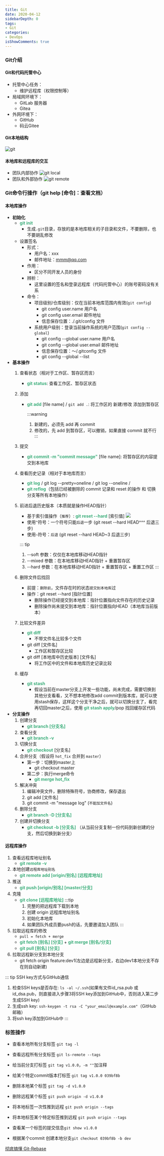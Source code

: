 ```yaml
---
title: Git
date: 2020-04-12
sidebarDepth: 0
tags:
- Git
categories:
- DevOps
isShowComments: true
---
```



### Git介绍
#### Git和代码托管中心
+ 托管中心任务：
  - 维护远程库（权限控制等）
+ 局域网环境下：
  - GitLab 服务器
  - Gitea
+ 外网环境下：
  - GitHub
  - 码云Gitee

#### Git本地结构
![git](/my-vue-press-blog/img/interview/git.jpeg)

#### 本地库和远程库的交互
+ 团队内部协作
![git local](/my-vue-press-blog/img/interview/git_local.jpeg)
+ 团队和外部协作
![git remote](/my-vue-press-blog/img/interview/git_remote.jpeg)

### Git命令行操作（git help [命令]：查看文档）
#### 本地库操作
+ **初始化**
  - <span class="green">git init</span>
      - 生成`.git`目录，存放的是本地库相关的子目录和文件，不要删除，也不要胡乱修改
  - 设置签名
      - 形式：
          - 用户名：xxx
          - 邮件地址：mmm@qq.com
      - 作用：
          - 区分不同开发人员的身份
      - 辨析：
          - 这里设置的签名和登录远程库（代码托管中心）的账号密码没有关系
      - 命令：
          -  项目级别/仓库级别：仅在当前本地库范围内有效(`git config`)
              - git config user.name 用户名
              - git config user.email 邮件地址
              - 信息保存位置：./.git/config 文件
          - 系统用户级别：登录当前操作系统的用户范围(`git config --global`)
              - git config --global user.name 用户名
              - git config --global user.email 邮件地址
              - 信息保存位置：～/.gitconfig 文件
              - git config --global --list
+ **基本操作**
  1. 查看状态（相对于工作区、暂存区而言）
      - <span class="green">git status</span>: 查看工作区、暂存区状态
  2. 添加
      - <span class="green">git add</span> [file name] / `git add .`: 将工作区的 新建/修改 添加到暂存区

        :::warning
        1. 新建的，必须先 add 再 commit
        2. 修改的，先 add 到暂存区，可以撤销，如果直接 commit 就不行
        :::

  3. 提交
      - <span class="green">git commit -m "commit message"</span> [file name]: 将暂存区的内容提交到本地库
  4. 查看历史记录（相对于本地库而言）
      - <span class="green">git log</span> / git log --pretty=oneline / git log --oneline / 
      - <span class="green">git reflog</span>（包括已经被删除的 commit 记录和 reset 的操作 和 切换分支等所有本地操作）
  5. 前进后退历史版本（本质就是操作HEAD指针）
      - 基于索引值操作（`推荐`）: <span class="green">git reset --hard</span> [索引值]
      ![](/my-vue-press-blog/img/interview/git_reset_hard.jpeg)
      - 使用`^`符号：一个符号只能`后退`一步 (git reset --hard HEAD^^^ 后退三步)
      - 使用`~`符号：`后退` (git reset --hard HEAD~3 后退三步)

      ::: tip
        1. --soft 参数：仅仅在本地库移动HEAD指针
        2. --mixed 参数：在本地库移动HEAD指针 + 重置暂存区
        3. --hard 参数：在本地库移动HEAD指针 + 重置暂存区 + 重置工作区
      :::

  6. 删除文件后找回
      - 前提：`删除前`，文件存在时的状态`提交到本地库`过
      - 操作：git reset --hard [指针位置]
          - 删除操作已经提交到本地库：指针位置指向文件存在的历史记录
          - 删除操作尚未提交到本地库：指针位置指向HEAD（本地库当前版本）

  7. 比较文件差异
      - <span class="green">git diff</span>
          - 不带文件名比较多个文件
      - git diff [文件名]
          - 工作区和暂存区比较
      - git diff [本地库中历史版本] [文件名]
          - 将工作区中的文件和本地库历史记录比较
  8. 缓存
      - <span class="green">git stash</span>
          - 假设当前在master分支上开发一些功能，尚未完成，需要切换到其他分支看看，又不想本地修改add commit到版本库，就可以使用stash保存，这样这个分支干净之后，就可以切换分支了，看完再切回master之后，使用 <span class="green">git stash apply</span>/pop 找回缓存区代码
+ **分支操作**
  1. 创建分支
      - <span class="green">git branch [分支名]</span> 
  2. 查看分支
      - <span class="green">git branch -v</span>
  3. 切换分支
      - <span class="green">git checkout</span> [分支名]
  4. 合并分支（假设将 `hot_fix` 合并到 `master`）
      - 第一步：切换到master上
          - git checkout master
      - 第二步：执行merge命令
          - <span class="green">git merge hot_fix</span>
  5. 解决冲突
      1. 编辑冲突文件，删除特殊符号，协商修改，保存退出
      2. git add [文件名]
      3. git commit -m "message log" (`不能加文件名`)
  6. 删除分支
      - <span class="green">git branch -D [分支名]</span>
  7. 创建并切换分支
      - <span class="green">git checkout -b [分支名]</span> （从当前分支复制一份代码到新创建的分支，然后切换到新分支）

#### 远程库操作
  1. 查看远程库地址别名
      - <span class="green">git remote -v</span>
  2. 本地创建`远程库地址别名`
      - <span class="green">git remote add [origin/别名] [远程库地址]</span>
  3. 推送
      - <span class="green">git push [origin/别名] [master/分支]</span>
  4. 克隆
      - <span class="green">git clone [远程库地址]</span>
      :::tip
        1. 完整的把远程库下载到本地
        2. 创建 origin 远程库地址别名
        3. 初始化本地库
        4. 如果团队外成员要push的话，先要邀请加入团队
      :::
  5. 拉取远程库的修改
      - `pull = fetch + merge`
      - <span class="green">git fetch [别名] [分支]</span> + <span class="green">git merge [别名/分支]</span>
      - <span class="green">git pull [别名] [分支]</span>
  6. 拉取远程新分支到本地分支
      - git fetch origin feature:dev1(左边是远程新分支，右边dev1本地分支不存在则自动新建)

::: tip SSH key方式与GitHub通信
1. 检查SSH keys是否存在: `ls -al ~/.ssh`(如果有文件id_rsa.pub 或 id_dsa.pub，则直接进入步骤3将SSH key添加到GitHub中，否则进入第二步生成SSH key)
2. 生成ssh key: `ssh-keygen -t rsa -C "your_email@example.com"`（GitHub邮箱）
3. 将ssh key添加到GitHub中
:::

### 标签操作
+ 查看本地所有分支标签 `git tag -l`
+ 查看远程所有分支标签 `git ls-remote --tags`
+ 给当前分支打标签 `git tag v1.0.0`，`-m ""`加注释
+ 给某个特定commit版本打标签 `git tag v1.0.0 039bf8b`

+ 删除本地某个标签 `git tag -d v1.0.0`
+ 删除远程某个标签 `git push origin -d v1.0.0`
+ 将本地标签一次性推到远程 `git push origin --tags`
+ 将本地标签某个特定标签推到远程 `git push origin --tags`
+ 查看某一个标签的提交信息`git show v1.0.0`
+ 根据某个commit 创建本地分支`git checkout 039bf8b -b dev`


[彻底搞懂 Git-Rebase](http://jartto.wang/2018/12/11/git-rebase/)


<style>
.green{
  color: #3eaf7c;
  font-weight: bold
}
</style>